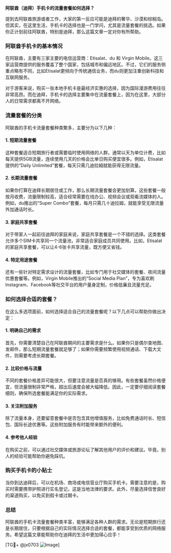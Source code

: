 **阿联酋（迪拜）手机卡的流量套餐如何选择？**

提到去阿联酋旅游或者工作，大家的第一反应可能是迪拜的奢华、沙漠和棕榈岛。但其实，在这里生活，手机卡的选择也是一门学问，尤其是流量套餐的挑选。如果你正计划前往阿联酋，特别是迪拜，那么这篇文章一定对你有所帮助。

### **阿联酋手机卡的基本情况**
在阿联酋，主要有三家主要的电信运营商：Etisalat、du 和 Virgin Mobile。这三家运营商提供的服务覆盖了整个国家，包括城市和偏远地区。不过，它们的服务侧重点略有不同，比如Etisalat更倾向于传统通信业务，而du则更加注重创新科技和互联网服务。

对于游客来说，购买一张本地手机卡是最经济实惠的选择，因为国际漫游费用往往非常高昂。而在迪拜，手机卡的选择主要集中在流量套餐上，因为在这里，大部分人的日常需求都离不开网络。

### **流量套餐的分类**
阿联酋的手机卡流量套餐种类繁多，主要分为以下几种：

#### 1. **短期流量套餐**
这种套餐适合短期旅行者或需要临时使用网络的人群。通常以天为单位计费，比如每天提供5GB流量，连续使用几天的价格会比单日购买便宜很多。例如，Etisalat提供的“Daily Unlimited”套餐，每天只需几迪拉姆就能获得无限流量。

#### 2. **长期流量套餐**
如果你打算在迪拜长期居住或工作，那么长期流量套餐会更加划算。这些套餐一般按月收费，流量限制较高，适合经常需要在线办公、视频会议或观看流媒体的人。例如，du推出的“Super Combo”套餐，每月只需几十迪拉姆，就能享受无限流量外加通话时长。

#### 3. **家庭共享套餐**
对于带家人一起前往迪拜的家庭来说，家庭共享套餐是一个不错的选择。这类套餐允许多个SIM卡共享同一个流量池，非常适合家庭成员共同使用。比如，Etisalat的家庭共享套餐，可以让4-6张卡共享流量，既方便又省钱。

#### 4. **特定用途套餐**
还有一些针对特定需求设计的流量套餐，比如专门用于社交媒体的套餐、夜间流量优惠套餐等。例如，Virgin Mobile推出的“Social Media Plan”，专为喜欢刷Instagram、Facebook等社交平台的用户量身定制，价格低廉且流量充足。

### **如何选择合适的套餐？**
在这么多选项面前，如何选择适合自己的流量套餐呢？以下几点可以帮助你做出决定：

#### 1. **明确自己的需求**
首先，你需要清楚自己在阿联酋期间的主要需求是什么。如果你只是偶尔查地图、发邮件，那么短期流量套餐就足够了；如果你需要频繁使用视频通话、下载大文件，则需要考虑长期套餐。

#### 2. **比较价格与流量**
不同的套餐价格差异可能很大，但要注意流量是否真的够用。有些套餐虽然价格便宜，但流量限制非常严格，超出后速度会被大幅降低。因此，一定要仔细阅读套餐细则，确保所选套餐能满足你的实际需求。

#### 3. **关注附加服务**
除了流量本身，还要留意套餐中是否包含其他增值服务，比如免费通话时长、短信包、国际长途优惠等。这些附加服务有时能带来额外的便利。

#### 4. **参考他人经验**
在购买之前，可以通过社交媒体或旅游论坛了解其他用户的评价和建议。毕竟，别人的经验可能帮助你避免踩坑。

### **购买手机卡的小贴士**
当你到达迪拜后，可以在机场、商场或电信营业厅购买手机卡。需要注意的是，购买时需要携带护照进行实名登记，这是当地法律的要求。此外，尽量选择信誉良好的渠道购买，以免买到假卡或过期卡。

### **总结**
阿联酋的手机卡流量套餐种类丰富，能够满足各种人群的需求。无论是短期旅行还是长期居住，只要根据自己的实际情况选择合适的套餐，都能享受到优质的网络服务。希望这篇文章能帮助你在迪拜的生活中更加得心应手！

[TG💪+ @jx0703 ![Image](https://github.com/user-attachments/assets/dbca1d08-cadb-493c-b0ec-ad6f7a83f270)]